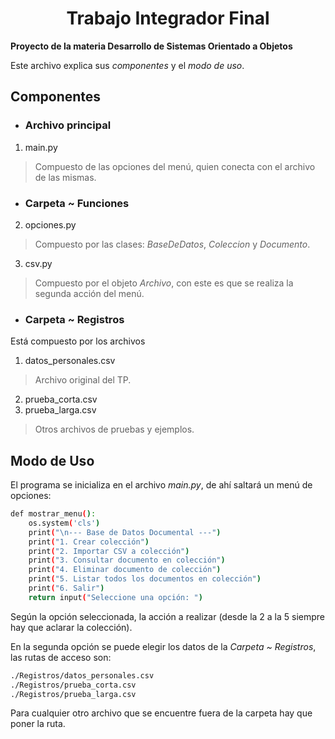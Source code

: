 <div align="center">
  <h1>
    Trabajo Integrador Final
  </h1>
</div>

**Proyecto de la materia Desarrollo de Sistemas Orientado a Objetos**

Este archivo explica sus _componentes_ y el _modo de uso_.

## Componentes

- ### Archivo principal
1. main.py
> Compuesto de las opciones del menú, quien conecta con el archivo de las mismas.

- ### Carpeta ~ Funciones
2. opciones.py
> Compuesto por las clases: _BaseDeDatos_, _Coleccion_ y _Documento_.

3. csv.py
> Compuesto por el objeto _Archivo_, con este es que se realiza la segunda acción del menú.

- ### Carpeta ~ Registros
Está compuesto por los archivos
1. datos_personales.csv
> Archivo original del TP.

2. prueba_corta.csv
3. prueba_larga.csv
> Otros archivos de pruebas y ejemplos.

## Modo de Uso

El programa se inicializa en el archivo _main.py_, de ahí saltará un menú de opciones:
```bash
def mostrar_menu():
    os.system('cls')
    print("\n--- Base de Datos Documental ---")
    print("1. Crear colección")
    print("2. Importar CSV a colección")
    print("3. Consultar documento en colección")
    print("4. Eliminar documento de colección")
    print("5. Listar todos los documentos en colección")
    print("6. Salir")
    return input("Seleccione una opción: ")
```
Según la opción seleccionada, la acción a realizar (desde la 2 a la 5 siempre hay que aclarar la colección).

En la segunda opción se puede elegir los datos de la _Carpeta ~ Registros_, las rutas de acceso son:
```bash
./Registros/datos_personales.csv
./Registros/prueba_corta.csv
./Registros/prueba_larga.csv
```
Para cualquier otro archivo que se encuentre fuera de la carpeta hay que poner la ruta.